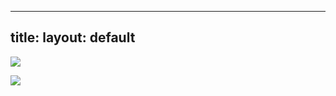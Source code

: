 


---
title: 
layout: default
---

![](http://www.thebestviewpoints.com/wp-content/uploads/2019/03/DJI_0027-Panorama.jpg)

![](https://s3-us-west-1.amazonaws.com/peakery-media/images/items/users/cache/ta-dmejrek-2014-09-14-1.JPG.910x680_q95.jpg)